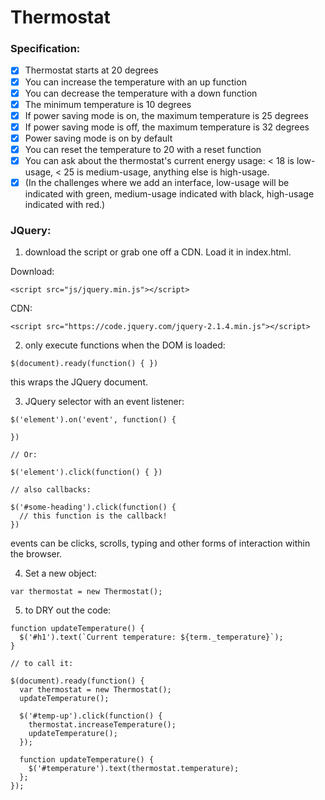 # Thermostat

### Specification:

- [x] Thermostat starts at 20 degrees
- [x] You can increase the temperature with an up function
- [x] You can decrease the temperature with a down function
- [x] The minimum temperature is 10 degrees
- [x] If power saving mode is on, the maximum temperature is 25 degrees
- [x] If power saving mode is off, the maximum temperature is 32 degrees
- [x] Power saving mode is on by default
- [x] You can reset the temperature to 20 with a reset function
- [x] You can ask about the thermostat's current energy usage: < 18 is low-usage, < 25 is medium-usage, anything else is high-usage.
- [x] (In the challenges where we add an interface, low-usage will be indicated with green, medium-usage indicated with black, high-usage indicated with red.)

### JQuery:

1. download the script or grab one off a CDN. Load it in index.html.

Download:

```
<script src="js/jquery.min.js"></script>
```

CDN:

```
<script src="https://code.jquery.com/jquery-2.1.4.min.js"></script>
```

2. only execute functions when the DOM is loaded:

```
$(document).ready(function() { })
```

this wraps the JQuery document.

3. JQuery selector with an event listener:

```
$('element').on('event', function() {

})

// Or:

$('element').click(function() { })

// also callbacks:

$('#some-heading').click(function() {
  // this function is the callback!
})
```

events can be clicks, scrolls, typing and other forms of interaction within the browser.

4. Set a new object:

```
var thermostat = new Thermostat();
```

5. to DRY out the code:

```
function updateTemperature() {
  $('#h1').text(`Current temperature: ${term._temperature}`);
}

// to call it:

$(document).ready(function() {
  var thermostat = new Thermostat();
  updateTemperature();

  $('#temp-up').click(function() {
    thermostat.increaseTemperature();
    updateTemperature();
  });
  
  function updateTemperature() {
    $('#temperature').text(thermostat.temperature);
  };
});
```